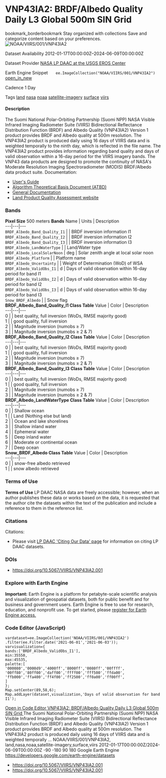  
#  VNP43IA2: BRDF/Albedo Quality Daily L3 Global 500m SIN Grid 
bookmark_borderbookmark Stay organized with collections  Save and categorize content based on your preferences. 
![NOAA/VIIRS/001/VNP43IA2](https://developers.google.com/earth-engine/datasets/images/NOAA/NOAA_VIIRS_001_VNP43IA2_sample.png) 

Dataset Availability
    2012-01-17T00:00:00Z–2024-06-09T00:00:00Z 

Dataset Provider
     [ NASA LP DAAC at the USGS EROS Center ](https://doi.org/10.5067/VIIRS/VNP43IA2.001) 

Earth Engine Snippet
     `    ee.ImageCollection("NOAA/VIIRS/001/VNP43IA2")   ` [ open_in_new ](https://code.earthengine.google.com/?scriptPath=Examples:Datasets/NOAA/NOAA_VIIRS_001_VNP43IA2) 

Cadence
    1 Day 

Tags
     [land](https://developers.google.com/earth-engine/datasets/tags/land) [nasa](https://developers.google.com/earth-engine/datasets/tags/nasa) [noaa](https://developers.google.com/earth-engine/datasets/tags/noaa) [satellite-imagery](https://developers.google.com/earth-engine/datasets/tags/satellite-imagery) [surface](https://developers.google.com/earth-engine/datasets/tags/surface) [viirs](https://developers.google.com/earth-engine/datasets/tags/viirs)
#### Description
The Suomi National Polar-Orbiting Partnership (Suomi NPP) NASA Visible Infrared Imaging Radiometer Suite (VIIRS) Bidirectional Reflectance Distribution Function (BRDF) and Albedo Quality (VNP43IA2) Version 1 product provides BRDF and Albedo quality at 500m resolution. The VNP43IA2 product is produced daily using 16 days of VIIRS data and is weighted temporally to the ninth day, which is reflected in the file name. The VNP43IA2 product provides information regarding band quality and days of valid observation within a 16-day period for the VIIRS imagery bands. The VNP43 data products are designed to promote the continuity of NASA's Moderate Resolution Imaging Spectroradiometer (MODIS) BRDF/Albedo data product suite.
Documentation:
  * [User's Guide](https://www.umb.edu/spectralmass/viirs_user_guide/vnp43ia2_and_vnp43ma2_brdf_albedo_quality_product)
  * [Algorithm Theoretical Basis Document (ATBD)](https://lpdaac.usgs.gov/documents/194/VNP43_ATBD_V1.pdf)
  * [General Documentation](https://lpdaac.usgs.gov/products/vnp43ia2v001/)
  * [Land Product Quality Assessment website](https://landweb.modaps.eosdis.nasa.gov/browse?sensor=VIIRS&sat=SNPP)


### Bands
**Pixel Size** 500 meters 
**Bands**
Name | Units | Description  
---|---|---  
`BRDF_Albedo_Band_Quality_I1` |  | BRDF inversion information I1  
`BRDF_Albedo_Band_Quality_I2` |  | BRDF inversion information I2  
`BRDF_Albedo_Band_Quality_I3` |  | BRDF inversion information I3  
`BRDF_Albedo_LandWaterType` |  | Land/Water type  
`BRDF_Albedo_LocalSolarNoon` | deg | Solar zenith angle at local solar noon  
`BRDF_Albedo_Platform` |  | Platform name  
`BRDF_Albedo_Uncertainty` |  | Weight of Determination (WoD) of WSA  
`BRDF_Albedo_ValidObs_I1` | d | Days of valid observation within 16-day period for band I1  
`BRDF_Albedo_ValidObs_I2` | d | Days of valid observation within 16-day period for band I2  
`BRDF_Albedo_ValidObs_I3` | d | Days of valid observation within 16-day period for band I3  
`Snow_BRDF_Albedo` |  | Snow flag  
**BRDF_Albedo_Band_Quality_I1 Class Table**
Value | Color | Description  
---|---|---  
0 |  | best quality, full inversion (WoDs, RMSE majority good)   
1 |  | good quality, full inversion  
2 |  | Magnitude inversion (numobs ≥ 7)  
3 |  | Magnitude inversion (numobs ≥ 2 & 7)  
**BRDF_Albedo_Band_Quality_I2 Class Table**
Value | Color | Description  
---|---|---  
0 |  | best quality, full inversion (WoDs, RMSE majority good)   
1 |  | good quality, full inversion  
2 |  | Magnitude inversion (numobs ≥ 7)  
3 |  | Magnitude inversion (numobs ≥ 2 & 7)  
**BRDF_Albedo_Band_Quality_I3 Class Table**
Value | Color | Description  
---|---|---  
0 |  | best quality, full inversion (WoDs, RMSE majority good)   
1 |  | good quality, full inversion  
2 |  | Magnitude inversion (numobs ≥ 7)  
3 |  | Magnitude inversion (numobs ≥ 2 & 7)  
**BRDF_Albedo_LandWaterType Class Table**
Value | Color | Description  
---|---|---  
0 |  | Shallow ocean  
1 |  | Land (Nothing else but land)  
2 |  | Ocean and lake shorelines  
3 |  | Shallow inland water  
4 |  | Ephemeral water  
5 |  | Deep inland water  
6 |  | Moderate or continental ocean  
7 |  | Deep ocean  
**Snow_BRDF_Albedo Class Table**
Value | Color | Description  
---|---|---  
0 |  | snow-free albedo retrieved  
1 |  | snow albedo retrieved  
### Terms of Use
**Terms of Use**
LP DAAC NASA data are freely accessible; however, when an author publishes these data or works based on the data, it is requested that the author cite the datasets within the text of the publication and include a reference to them in the reference list.
### Citations
Citations:
  * Please visit [LP DAAC 'Citing Our Data' page](https://lpdaac.usgs.gov/citing_our_data) for information on citing LP DAAC datasets.


### DOIs
  * [ https://doi.org/10.5067/VIIRS/VNP43IA2.001 ](https://doi.org/10.5067/VIIRS/VNP43IA2.001)


### Explore with Earth Engine
**Important:** Earth Engine is a platform for petabyte-scale scientific analysis and visualization of geospatial datasets, both for public benefit and for business and government users. Earth Engine is free to use for research, education, and nonprofit use. To get started, please [register for Earth Engine access.](https://console.cloud.google.com/earth-engine)
### Code Editor (JavaScript)
```
vardataset=ee.ImageCollection('NOAA/VIIRS/001/VNP43IA2')
.filter(ee.Filter.date('2021-06-01','2021-06-03'));
varvisualization={
bands:['BRDF_Albedo_ValidObs_I1'],
min:35550,
max:45535,
palette:[
'000080','0000d9','4000ff','8000ff','0080ff','00ffff',
'00ff80','80ff00','daff00','ffff00','fff500','ffda00',
'ffb000','ffa400','ff4f00','ff2500','ff0a00','ff00ff',
]
};
Map.setCenter(89,58,6);
Map.addLayer(dataset,visualization,'Days of valid observation for band I1');
```
[ Open in Code Editor ](https://code.earthengine.google.com/?scriptPath=Examples:Datasets/NOAA/NOAA_VIIRS_001_VNP43IA2)
[ VNP43IA2: BRDF/Albedo Quality Daily L3 Global 500m SIN Grid ](https://developers.google.com/earth-engine/datasets/catalog/NOAA_VIIRS_001_VNP43IA2)
The Suomi National Polar-Orbiting Partnership (Suomi NPP) NASA Visible Infrared Imaging Radiometer Suite (VIIRS) Bidirectional Reflectance Distribution Function (BRDF) and Albedo Quality (VNP43IA2) Version 1 product provides BRDF and Albedo quality at 500m resolution. The VNP43IA2 product is produced daily using 16 days of VIIRS data and is weighted temporally …
NOAA/VIIRS/001/VNP43IA2, land,nasa,noaa,satellite-imagery,surface,viirs 
2012-01-17T00:00:00Z/2024-06-09T00:00:00Z
-90 -180 90 180 
Google Earth Engine
https://developers.google.com/earth-engine/datasets
  * [ https://doi.org/10.5067/VIIRS/VNP43IA2.001 ](https://doi.org/https://doi.org/10.5067/VIIRS/VNP43IA2.001)
  * [ https://doi.org/10.5067/VIIRS/VNP43IA2.001 ](https://doi.org/https://developers.google.com/earth-engine/datasets/catalog/NOAA_VIIRS_001_VNP43IA2)


